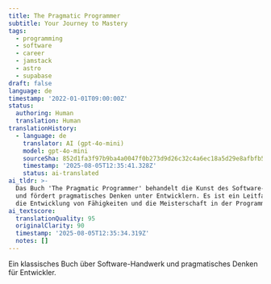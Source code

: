 ```yaml
---
title: The Pragmatic Programmer
subtitle: Your Journey to Mastery
tags:
  - programming
  - software
  - career
  - jamstack
  - astro
  - supabase
draft: false
language: de
timestamp: '2022-01-01T09:00:00Z'
status:
  authoring: Human
  translation: Human
translationHistory:
  - language: de
    translator: AI (gpt-4o-mini)
    model: gpt-4o-mini
    sourceSha: 852d1fa3f97b9ba4a0047f0b273d9d26c32c4a6ec18a5d29e8afbfb5a699f21c
    timestamp: '2025-08-05T12:35:41.328Z'
    status: ai-translated
ai_tldr: >-
  Das Buch 'The Pragmatic Programmer' behandelt die Kunst des Software-Handwerks
  und fördert pragmatisches Denken unter Entwicklern. Es ist ein Leitfaden für
  die Entwicklung von Fähigkeiten und die Meisterschaft in der Programmierung.
ai_textscore:
  translationQuality: 95
  originalClarity: 90
  timestamp: '2025-08-05T12:35:34.319Z'
  notes: []
---
```


Ein klassisches Buch über Software-Handwerk und pragmatisches Denken für Entwickler.
